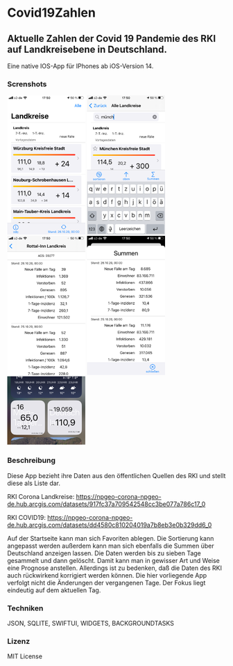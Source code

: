 # Covid19Zahlen
## Aktuelle Zahlen der Covid 19 Pandemie des RKI auf Landkreisebene in Deutschland.
Eine native IOS-App für IPhones ab iOS-Version 14.

### Screnshots
![Favoriten](/screenshotsklein/IMG_6676_klein.png)
![Alle](/screenshotsklein/IMG_6677_klein.png)
![Details](/screenshotsklein/IMG_6678_klein.png)
![Summen](/screenshotsklein/IMG_6679_klein.png)
![Widget](/screenshotsklein/IMG_6685_klein.png)

### Beschreibung

Diese App bezieht ihre Daten aus den öffentlichen Quellen des RKI und stellt diese als Liste dar.

RKI Corona Landkreise:  https://npgeo-corona-npgeo-de.hub.arcgis.com/datasets/917fc37a709542548cc3be077a786c17_0

RKI COVID19:            https://npgeo-corona-npgeo-de.hub.arcgis.com/datasets/dd4580c810204019a7b8eb3e0b329dd6_0

Auf der Startseite kann man sich Favoriten ablegen. Die Sortierung kann angepasst werden außerdem kann man sich ebenfalls die Summen über Deutschland anzeigen lassen.
Die Daten werden bis zu sieben Tage gesammelt und dann gelöscht. Damit kann man in gewisser Art und Weise eine Prognose anstellen. Allerdings ist zu bedenken, daß die Daten des RKI auch rückwirkend korrigiert werden können. Die hier vorliegende App verfolgt nicht die Änderungen der vergangenen Tage. Der Fokus liegt eindeutig auf dem aktuellen Tag.

### Techniken
JSON, SQLITE, SWIFTUI, WIDGETS, BACKGROUNDTASKS

### Lizenz
MIT License
